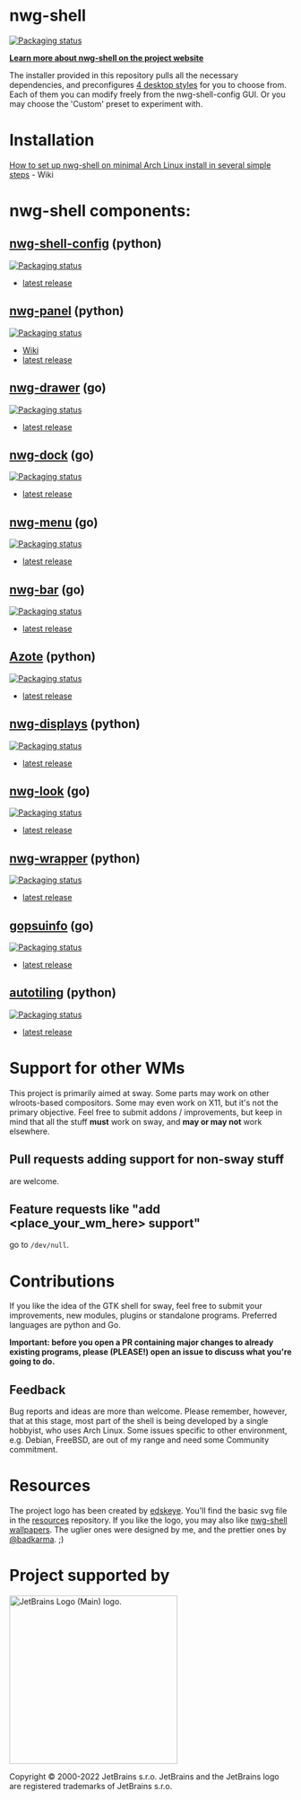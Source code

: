 # nwg-shell

[![Packaging status](https://repology.org/badge/vertical-allrepos/nwg-shell.svg)](https://repology.org/project/nwg-shell/versions)

**[Learn more about nwg-shell on the project website](https://nwg-piotr.github.io/nwg-shell)**

The installer provided in this repository pulls all the necessary dependencies, and preconfigures [4 desktop
styles](https://github.com/nwg-piotr/nwg-shell-config/blob/master/README.md#desktop-styles) for you to choose from. Each of them you can modify freely from the nwg-shell-config GUI. Or you may choose the 'Custom' preset to experiment with.

# Installation

[How to set up nwg-shell on minimal Arch Linux install in several simple steps](https://github.com/nwg-piotr/nwg-shell/wiki) - Wiki

# nwg-shell components:

## [nwg-shell-config](https://github.com/nwg-piotr/nwg-shell-config) (python)

[![Packaging status](https://repology.org/badge/vertical-allrepos/nwg-shell-config.svg)](https://repology.org/project/nwg-shell-config/versions)

- [latest release](https://github.com/nwg-piotr/nwg-shell/releases/latest)

## [nwg-panel](https://github.com/nwg-piotr/nwg-panel) (python)

[![Packaging status](https://repology.org/badge/vertical-allrepos/nwg-panel.svg)](https://repology.org/project/nwg-panel/versions)

- [Wiki](https://github.com/nwg-piotr/nwg-panel/wiki)
- [latest release](https://github.com/nwg-piotr/nwg-panel/releases/latest)

## [nwg-drawer](https://github.com/nwg-piotr/nwg-drawer) (go)

[![Packaging status](https://repology.org/badge/vertical-allrepos/nwg-drawer.svg)](https://repology.org/project/nwg-drawer/versions)

- [latest release](https://github.com/nwg-piotr/nwg-drawer/releases/latest)

## [nwg-dock](https://github.com/nwg-piotr/nwg-dock) (go)

[![Packaging status](https://repology.org/badge/vertical-allrepos/nwg-dock.svg)](https://repology.org/project/nwg-dock/versions)

- [latest release](https://github.com/nwg-piotr/nwg-dock/releases/latest)

## [nwg-menu](https://github.com/nwg-piotr/nwg-menu) (go)

[![Packaging status](https://repology.org/badge/vertical-allrepos/nwg-menu.svg)](https://repology.org/project/nwg-menu/versions)

- [latest release](https://github.com/nwg-piotr/nwg-menu/releases/latest)

## [nwg-bar](https://github.com/nwg-piotr/nwg-bar) (go)

[![Packaging status](https://repology.org/badge/vertical-allrepos/nwg-bar.svg)](https://repology.org/project/nwg-bar/versions)

- [latest release](https://github.com/nwg-piotr/nwg-bar/releases/latest)

## [Azote](https://github.com/nwg-piotr/azote) (python)

[![Packaging status](https://repology.org/badge/vertical-allrepos/azote.svg)](https://repology.org/project/azote/versions)

- [latest release](https://github.com/nwg-piotr/azote/releases/latest)

## [nwg-displays](https://github.com/nwg-piotr/nwg-displays) (python)

[![Packaging status](https://repology.org/badge/vertical-allrepos/nwg-displays.svg)](https://repology.org/project/nwg-displays/versions)

- [latest release](https://github.com/nwg-piotr/nwg-displays/releases/latest)

## [nwg-look](https://github.com/nwg-piotr/nwg-look) (go)

[![Packaging status](https://repology.org/badge/vertical-allrepos/nwg-look.svg)](https://repology.org/project/nwg-look/versions)

- [latest release](https://github.com/nwg-piotr/nwg-look/releases/latest)

## [nwg-wrapper](https://github.com/nwg-piotr/nwg-wrapper) (python)

[![Packaging status](https://repology.org/badge/vertical-allrepos/nwg-wrapper.svg)](https://repology.org/project/nwg-wrapper/versions)

- [latest release](https://github.com/nwg-piotr/nwg-wrapper/releases/latest)

## [gopsuinfo](https://github.com/nwg-piotr/gopsuinfo) (go)

[![Packaging status](https://repology.org/badge/vertical-allrepos/gopsuinfo.svg)](https://repology.org/project/gopsuinfo/versions)

- [latest release](https://github.com/nwg-piotr/gopsuinfo/releases/latest)

## [autotiling](https://github.com/nwg-piotr/autotiling) (python)

[![Packaging status](https://repology.org/badge/vertical-allrepos/autotiling.svg)](https://repology.org/project/autotiling/versions)

- [latest release](https://github.com/nwg-piotr/autotiling/releases/latest)

# Support for other WMs

This project is primarily aimed at sway. Some parts may work on other wlroots-based compositors. Some may even work on X11, but it's not the primary objective. Feel free to submit addons / improvements, but keep in mind that all the stuff **must** work on sway, and **may or may not** work elsewhere.

## Pull requests adding support for non-sway stuff 

are welcome.

## Feature requests like "add <place_your_wm_here> support"

go to `/dev/null`.

# Contributions

If you like the idea of the GTK shell for sway, feel free to submit your improvements, new modules, plugins or standalone programs. Preferred languages are python and Go.

**Important: before you open a PR containing major changes to already existing programs, please (PLEASE!) open an issue to discuss what you're going to do.**

## Feedback

Bug reports and ideas are more than welcome. Please remember, however, that at this stage, most part of the shell is being developed by a single hobbyist, 
who uses Arch Linux. Some issues specific to other environment, e.g. Debian, FreeBSD, are out of my range and need some Community commitment.

# Resources

The project logo has been created by [edskeye](https://github.com/edskeye). You'll find the basic svg file in the
[resources](https://github.com/nwg-piotr/nwg-shell-resources/tree/master/resources) repository. If you like the logo,
you may also like [nwg-shell wallpapers](https://github.com/nwg-piotr/nwg-shell-resources/tree/master/wallpapers).
The uglier ones were designed by me, and the prettier ones by [@badkarma](https://forum.archlabslinux.com/u/badkarma/summary). ;)

# Project supported by

<a href="https://jb.gg/OpenSourceSupport"><img width="300" src="https://resources.jetbrains.com/storage/products/company/brand/logos/jb_beam.png" alt="JetBrains Logo (Main) logo."></a>

Copyright © 2000-2022 JetBrains s.r.o. JetBrains and the JetBrains logo are registered trademarks of JetBrains s.r.o.
